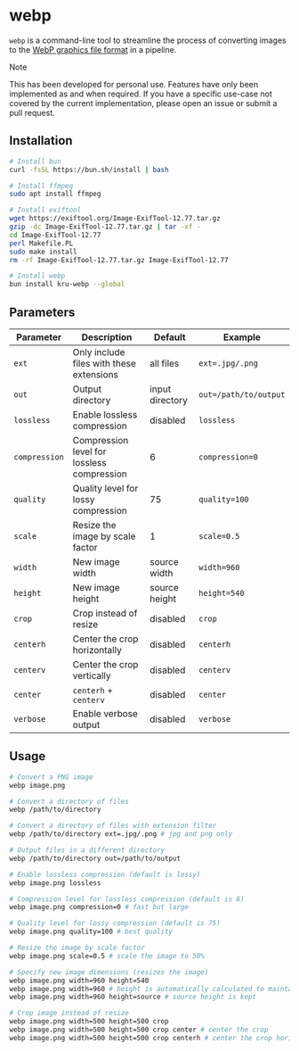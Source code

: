 # webp

`webp` is a command-line tool to streamline the process of converting images to the [WebP graphics file format](https://en.wikipedia.org/wiki/WebP) in a pipeline.

> [!NOTE]
> This has been developed for personal use. Features have only been implemented as and when required. If you have a specific use-case not covered by the current implementation, please open an issue or submit a pull request.

## Installation

```bash
# Install bun
curl -fsSL https://bun.sh/install | bash

# Install ffmpeg
sudo apt install ffmpeg

# Install exiftool
wget https://exiftool.org/Image-ExifTool-12.77.tar.gz
gzip -dc Image-ExifTool-12.77.tar.gz | tar -xf -
cd Image-ExifTool-12.77
perl Makefile.PL
sudo make install
rm -rf Image-ExifTool-12.77.tar.gz Image-ExifTool-12.77

# Install webp
bun install kru-webp --global
```

## Parameters

| Parameter | Description | Default | Example |
| --- | --- | --- | --- |
| `ext` | Only include files with these extensions | all files | `ext=.jpg/.png` |
| `out` | Output directory | input directory | `out=/path/to/output` |
| `lossless` | Enable lossless compression | disabled | `lossless` |
| `compression` | Compression level for lossless compression | 6 | `compression=0` |
| `quality` | Quality level for lossy compression | 75 | `quality=100` |
| `scale` | Resize the image by scale factor | 1 | `scale=0.5` |
| `width` | New image width | source width | `width=960` |
| `height` | New image height | source height | `height=540` |
| `crop` | Crop instead of resize | disabled | `crop` |
| `centerh` | Center the crop horizontally | disabled | `centerh` |
| `centerv` | Center the crop vertically | disabled | `centerv` |
| `center` | `centerh` + `centerv` | disabled | `center` |
| `verbose` | Enable verbose output | disabled | `verbose` |

## Usage

```bash
# Convert a PNG image
webp image.png

# Convert a directory of files
webp /path/to/directory

# Convert a directory of files with extension filter
webp /path/to/directory ext=.jpg/.png # jpg and png only

# Output files in a different directory
webp /path/to/directory out=/path/to/output

# Enable lossless compression (default is lossy)
webp image.png lossless

# Compression level for lossless compression (default is 6)
webp image.png compression=0 # fast but large

# Quality level for lossy compression (default is 75)
webp image.png quality=100 # best quality

# Resize the image by scale factor
webp image.png scale=0.5 # scale the image to 50%

# Specify new image dimensions (resizes the image)
webp image.png width=960 height=540
webp image.png width=960 # height is automatically calculated to maintain aspect ratio
webp image.png width=960 height=source # source height is kept

# Crop image instead of resize
webp image.png width=500 height=500 crop
webp image.png width=500 height=500 crop center # center the crop
webp image.png width=500 height=500 crop centerh # center the crop horizontally
```